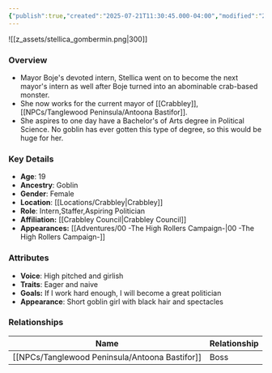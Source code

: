 ```yaml
---
{"publish":true,"created":"2025-07-21T11:30:45.000-04:00","modified":"2025-10-03T09:45:07.085-04:00","published":"2025-10-03T09:45:07.085-04:00","cssclasses":"","Age":"19","Ancestry":"Goblin","Gender":"Female","Location":["[[Locations/Crabbley]]"],"Role":["Intern","Staffer","Aspiring Politician"],"Affiliation":["[[Crabbley Council]]"],"Appearances":["[[00 -The High Rollers Campaign-]]"]}
---
```



![[z_assets/stellica_gombermin.png|300]]

### Overview
- Mayor Boje's devoted intern, Stellica went on to become the next mayor's intern as well after Boje turned into an abominable crab-based monster.
- She now works for the current mayor of [[Crabbley]], [[NPCs/Tanglewood Peninsula/Antoona Bastifor]].
- She aspires to one day have a Bachelor's of Arts degree in Political Science. No goblin has ever gotten this type of degree, so this would be huge for her.

### Key Details
- **Age**: 19
- **Ancestry**: Goblin
- **Gender**: Female
- **Location**: [[Locations/Crabbley\|Crabbley]]
- **Role**: Intern,Staffer,Aspiring Politician
- **Affiliation:** [[Crabbley Council\|Crabbley Council]]
- **Appearances:** [[Adventures/00 -The High Rollers Campaign-\|00 -The High Rollers Campaign-]]

### Attributes
- **Voice**: High pitched and girlish
- **Traits**: Eager and naive
- **Goals:** If I work hard enough, I will become a great politician
- **Appearance**: Short goblin girl with black hair and spectacles

### Relationships

| Name                 | Relationship |
| -------------------- | ------------ |
| [[NPCs/Tanglewood Peninsula/Antoona Bastifor]] | Boss         |
